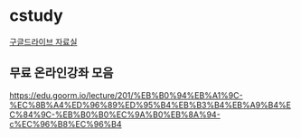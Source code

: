 # cstudy


[구글드라이브 자료실](https://drive.google.com/drive/folders/0B2SIfUvbN7xEZUd1ZG44T2dmNFE?usp=sharing)


## 무료 온라인강좌 모음

https://edu.goorm.io/lecture/201/%EB%B0%94%EB%A1%9C-%EC%8B%A4%ED%96%89%ED%95%B4%EB%B3%B4%EB%A9%B4%EC%84%9C-%EB%B0%B0%EC%9A%B0%EB%8A%94-c%EC%96%B8%EC%96%B4

